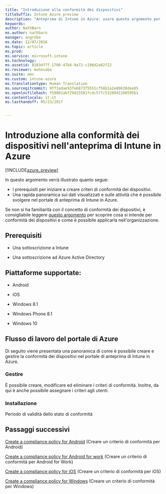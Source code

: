 ```yaml
---
title: "Introduzione alla conformità dei dispositivi"
titleSuffix: Intune Azure preview
description: "Anteprima di Intune in Azure: usare questo argomento per comprendere i prerequisiti necessari per creare i criteri di conformità in Microsoft Intune"
keywords: 
author: NathBarn
ms.author: nathbarn
manager: angrobe
ms.date: 12/07/2016
ms.topic: article
ms.prod: 
ms.service: microsoft-intune
ms.technology: 
ms.assetid: 8103df7f-1700-47b4-9a72-c196d2a02f22
ms.reviewer: muhosabe
ms.suite: ems
ms.custom: intune-azure
ms.translationtype: Human Translation
ms.sourcegitcommit: 9ff1adae93fe6873f5551cf58b1a2e89638dee85
ms.openlocfilehash: f59801abf29d15581fcdc577c5320942208595b1
ms.contentlocale: it-it
ms.lasthandoff: 05/23/2017


---
```


# <a name="get-started-with-device-compliance-in-intune-azure-preview"></a>Introduzione alla conformità dei dispositivi nell'anteprima di Intune in Azure


[!INCLUDE[azure_preview](./includes/azure_preview.md)]

In questo argomento verrà illustrato quanto segue: 

- I prerequisiti per iniziare a creare criteri di conformità dei dispositivi.
- Una rapida panoramica sui dati visualizzati e sulle attività che è possibile svolgere nel portale di anteprima di Intune in Azure. 

Se non si ha familiarità con il concetto di conformità dei dispositivi, è consigliabile leggere [questo argomento](device-compliance.md) per scoprire cosa si intende per conformità dei dispositivi e come è possibile applicarla nell'organizzazione.

##  <a name="pre-requisites"></a>Prerequisiti

-   Una sottoscrizione a Intune

-   Una sottoscrizione ad Azure Active Directory

##  <a name="supported-platforms"></a>Piattaforme supportate:

-   Android

-   iOS

-   Windows 8.1

-   Windows Phone 8.1

-   Windows 10

##  <a name="azure-portal-workflow"></a>Flusso di lavoro del portale di Azure

Di seguito viene presentata una panoramica di come è possibile creare e gestire la conformità dei dispositivi nel portale di anteprima di Intune in Azure.

<!---### Overview

When you choose the **Set device compliance** workload, the blade opens with an  **Overview** section that displays a summary view of your compliance policies that you have created and the status of the devices they have been applied to. If you
don’t have any policies configured yet, the overview will just include the various reports but with no data.--->

### <a name="manage"></a>Gestire

È possibile creare, modificare ed eliminare i criteri di conformità. Inoltre, da qui è anche possibile assegnare i criteri agli utenti.

<!---### Monitor

This section is a detailed view of what you see in the **Overview**. A list of all the reports are displayed in this section and you can interactively drill down through each of these reports.--->

### <a name="setup"></a>Installazione

Periodo di validità dello stato di conformità

##  <a name="next-steps"></a>Passaggi successivi
[Create a compliance policy for Android](compliance-policy-create-android.md) (Creare un criterio di conformità per Android)

[Create a compliance policy for Android for work](compliance-policy-create-android-for-work.md) (Creare un criterio di conformità per Android for Work)

[Create a compliance policy for iOS](compliance-policy-create-ios.md) (Creare un criterio di conformità per iOS)

[Create a compliance policy for Windows](compliance-policy-create-windows.md) (Creare un criterio di conformità per Windows)

